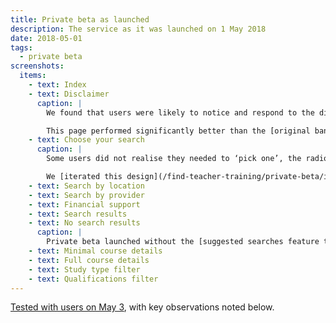 ```yaml
---
title: Private beta as launched
description: The service as it was launched on 1 May 2018
date: 2018-05-01
tags:
  - private beta
screenshots:
  items:
    - text: Index
    - text: Disclaimer
      caption: |
        We found that users were likely to notice and respond to the disclaimer. When questioned, users had a better understanding of what this disclaimer means.

        This page performed significantly better than the [original banner](/find-teacher-training/private-beta/user-research-apr-25#search-results).
    - text: Choose your search
      caption: |
        Some users did not realise they needed to ‘pick one’, the radio buttons and copy were not sufficient in indicating this. We saw users sometimes select multiple radio buttons, first clicking “By location” and then “By provider”, before continuing.

        We [iterated this design](/find-teacher-training/private-beta/iteration-may-15) to be more explicit about the task and the need to pick only one.
    - text: Search by location
    - text: Search by provider
    - text: Financial support
    - text: Search results
    - text: No search results
      caption: |
        Private beta launched without the [suggested searches feature trialled on Apr 25](/find-teacher-training/private-beta/user-research-apr-25).
    - text: Minimal course details
    - text: Full course details
    - text: Study type filter
    - text: Qualifications filter
---
```


[Tested with users on May 3](/find-teacher-training/private-beta/user-research-may-3), with key observations noted below.
